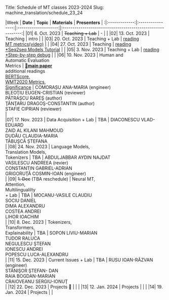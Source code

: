 Title: Schedule of MT classes 2023-2024
Slug: machine_translation/schedule_23_24



|Week |    **Date**   |     **Topic**    | **Materials** |                       **Presenters**                       |
:|:-------------:|:----------------:|:--------------------:|:----------------------------------------------------------:|
|01|  6. Oct. 2023 | <del>Teaching + Lab</del>      |   -   |                                                            | 
|02| 13. Oct. 2023 | Teaching         |      intro               |                                                            | 
|03| 20. Oct. 2023 | Teaching + Lab         |  [reading](#eval)<br />[MT metrics(video)](https://slideslive.com/38924201/1-metrics-of-mt-quality)                |                                                            | 
|04| 27. Oct. 2023 | Teaching         |  [reading](#neural)<br />[\*Seq2seq Models Tutorial](https://lena-voita.github.io/nlp_course/seq2seq_and_attention.html)                    |                                                            |
|05|  3. Nov. 2023 | Teaching + Lab         |  [reading](#trans)<br />[\*Step-by-step debug](https://github.com/pbloem/former/)                    |                                                            |
|06| 10. Nov. 2023 |  Human and<br />Automatic Evaluation<br />Metrics                                     |    [🤔**main paper**](https://aclanthology.org/2021.wmt-1.57/)<br />additional readings<br />[BERTScore](https://arxiv.org/pdf/1904.09675.pdf),<br />[WMT2020 Metrics](https://aclanthology.org/2020.wmt-1.77.pdf),<br />[Significance](https://aclanthology.org/D14-1020.pdf)         |   COMORAȘU ANA-MARIA (engineer) <br /> BLEOŢIU EUGEN-CRISTIAN (reviewer) <br /> PĂTRAŞCU RAREŞ (author) <br /> ŢÂNŢARU DRAGOŞ-CONSTANTIN (author)<br /> STAFIE CIPRIAN (reviewer) <br />    |     
|07| 17. Nov. 2023 |  Data Acquisition  + Lab                                                                   |        TBA   |  DIACONESCU VLAD-EDUARD<br /> ZAID AL KILANI MAHMOUD<br /> DUDĂU CLAUDIA-MARIA<br /> TĂBUȘCĂ ȘTEFANA<br />                       |
|08| 24. Nov. 2023 |  Language Models,<br />Translation Models,<br />Tokenizers                            |        TBA   |     ABDULJABBAR AYDIN NAJDAT<br /> VASILESCU ANDREEA (revier) <br /> CONSTANTIN GABRIEL-ADRIAN<br /> GRIGORUŢĂ COSMIN-IOAN (engineer) <br />                |
|09|  <del>1. Dec</del> (TBA reschedule) |  Neural MT,<br />Attention,<br />Multilingualilty<br /> + Lab                   |        TBA   |     MOCANU-VASILE CLAUDIU<br /> SOCIU DANIEL<br /> DIMA ALEXANDRU<br /> COSTEA ANDREI<br /> LIHOR IOACHIM<br />       |
|10|  8. Dec. 2023 |  Tokenizers,<br />Transformers,<br />Explainability                                   |        TBA   |           SOPON LIVIU-MARIAN<br /> TUDOR RALUCA<br /> NEGULESCU ŞTEFAN<br /> IONESCU ANDREI<br /> POPESCU LUCA-ALEXANDRU<br />        |
|11| 15. Dec. 2023 |  Current Issues + Lab                                               |        TBA   |                            RUSU IOAN-RĂZVAN (engineer) <br /> STĂNIŞOR ŞTEFAN- DAN<br /> RAIA BOGDAN-MARIAN<br /> CRAIOVEANU SERGIU-IONUŢ<br />                     |
|12| 22. Dec. 2023 | Projects 🌲      |                      |                                                            |
|13| 12. Jan. 2024 | Projects         |                      |                                                            |
|14| 19. Jan. 2024 | Projects         |                      |             